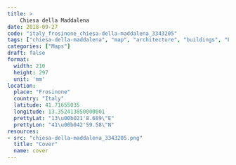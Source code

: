 ```yaml
---
title: > 
    Chiesa della Maddalena
date: 2018-09-27
code: "italy_frosinone_chiesa-della-maddalena_3343205"
tags: ["chiesa-della-maddalena", "map", "architecture", "buildings", "Frosinone", "Italy"]
categories: ["Maps"]
draft: false
format:
  width: 210
  height: 297
  unit: 'mm'
location:
  place: "Frosinone"
  country: "Italy"
  latitude: 41.71655035
  longitude: 13.352413850000001
  prettyLat: "13\u00b021'8.689\"E"
  prettyLon: "41\u00b042'59.58\"N"
resources:
- src: "chiesa-della-maddalena_3343205.png"
  title: "Cover"
  name: cover
---
```


